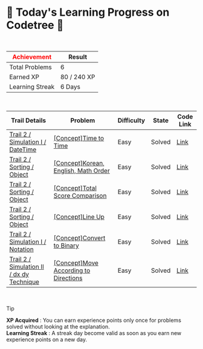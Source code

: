 # 🌲 Today's Learning Progress on Codetree 🌲

<br />

| <span style="color:red;display:block;text-align:center;"> **Achievement**</span> | Result |
|---|---|
|Total Problems| 6 |
| Earned XP | 80 / 240 XP |
| Learning Streak | 6 Days |

<br />

|Trail Details|Problem|Difficulty|State|Code Link|
|---|---|---|---|---|
|[Trail 2 / Simulation I / DateTime](https://www.codetree.ai/trail-info/novice-mid/)|[[Concept]Time to Time](https://www.codetree.ai/trails/complete/curated-cards/intro-time-to-time/)|Easy|Solved|[Link](https://github.com/LeeJuhan0/codetree-TILs/blob/main/250123/Time%20to%20Time/time-to-time.java)|
|[Trail 2 / Sorting / Object](https://www.codetree.ai/trail-info/novice-mid/)|[[Concept]Korean, English, Math Order](https://www.codetree.ai/trails/complete/curated-cards/intro-korean-english-math-order/)|Easy|Solved|[Link](https://github.com/LeeJuhan0/codetree-TILs/blob/main/250123/%EA%B5%AD%EC%98%81%EC%88%98%20%EC%88%9C%EC%9D%B4%EC%A7%80/korean-english-math-order.java)|
|[Trail 2 / Sorting / Object](https://www.codetree.ai/trail-info/novice-mid/)|[[Concept]Total Score Comparison](https://www.codetree.ai/trails/complete/curated-cards/intro-compare-total-points/)|Easy|Solved|[Link](https://github.com/LeeJuhan0/codetree-TILs/blob/main/250123/%EC%B4%9D%EC%A0%90%20%EB%B9%84%EA%B5%90/compare-total-points.java)|
|[Trail 2 / Sorting / Object](https://www.codetree.ai/trail-info/novice-mid/)|[[Concept]Line Up](https://www.codetree.ai/trails/complete/curated-cards/intro-line-up-students/)|Easy|Solved|[Link](https://github.com/LeeJuhan0/codetree-TILs/blob/main/250123/%EC%A4%84%20%EC%84%B8%EC%9A%B0%EA%B8%B0/line-up-students.java)|
|[Trail 2 / Simulation I / Notation](https://www.codetree.ai/trail-info/novice-mid/)|[[Concept]Convert to Binary](https://www.codetree.ai/trails/complete/curated-cards/intro-convert-to-binary/)|Easy|Solved|[Link](https://github.com/LeeJuhan0/codetree-TILs/blob/main/250123/2%EC%A7%84%EC%88%98%EB%A1%9C%20%EB%B3%80%ED%99%98%ED%95%98%EA%B8%B0/convert-to-binary.java)|
|[Trail 2 / Simulation II / dx dy Technique](https://en.codetree.ai/trail-info/novice-mid/)|[[Concept]Move According to Directions](https://en.codetree.ai/trails/complete/curated-cards/intro-move-in-direction/)|Easy|Solved|[Link](https://github.com/LeeJuhan0/codetree-TILs/blob/main/250123/%EB%B0%A9%ED%96%A5%EC%97%90%20%EB%A7%9E%EC%B6%B0%20%EC%9D%B4%EB%8F%99/move-in-direction.java)|


<br />

> [!TIP]
> **XP Acquired** : You can earn experience points only once for problems solved without looking at the explanation.  
> **Learning Streak** : A streak day become valid as soon as you earn new experience points on a new day.

